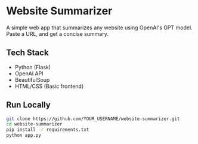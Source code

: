# Website Summarizer

A simple web app that summarizes any website using OpenAI's GPT model. Paste a URL, and get a concise summary.

## Tech Stack
- Python (Flask)
- OpenAI API
- BeautifulSoup
- HTML/CSS (Basic frontend)

## Run Locally

```bash
git clone https://github.com/YOUR_USERNAME/website-summarizer.git
cd website-summarizer
pip install -r requirements.txt
python app.py
